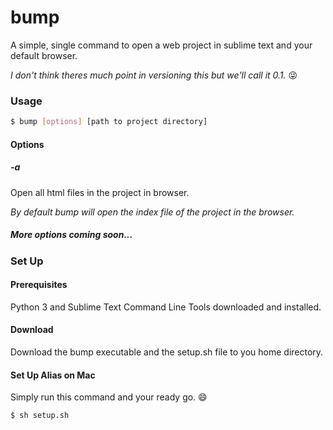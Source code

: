 # bump
A simple, single command to open a web project in sublime text and your default browser.

*I don't think theres much point in versioning this but we'll call it 0.1.* :stuck_out_tongue_winking_eye:
### Usage
```bash
$ bump [options] [path to project directory]
```
#### Options
##### -a
Open all html files in the project in browser.

*By default bump will open the index file of the project in the browser.*
##### *More options coming soon...*
### Set Up
#### Prerequisites
Python 3 and Sublime Text Command Line Tools downloaded and installed.
#### Download
Download the bump executable and the setup.sh file to you home directory.
#### Set Up Alias on Mac
Simply run this command and your ready go. :smile:
```bash
$ sh setup.sh
```
